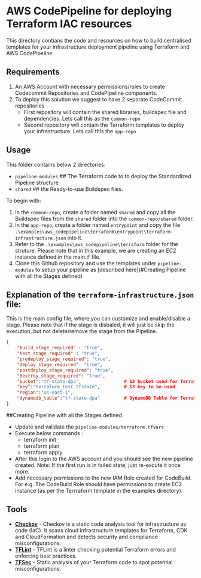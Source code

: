 # AWS CodePipeline for deploying Terraform IAC resources
This directory contians the code and resources on how to build centralised templates for your infrastructure deployment pipeline using Terraform and AWS CodePipeline.

## Requirements
1. An AWS Account with necessary permissions/roles to create Codecommit Repositories and CodePipeline components.
2. To deploy this solution we suggest to have 2 separate CodeCommit repositories
     * First repository will contain the shared libraries, buildspec file and dependencies. 
        Lets call this as the `common-repo`
     * Second repository will contain the Terraform templates to deploy your infrastructure. 
        Lets call this the `app-repo`

## Usage
This folder contains below 2 directories:
 * `pipeline-modules`   ## The Terraform code to to deploy the Standardized Pipeline structure
 * `shared`             ## the Ready-to-use Buildspec files.

To begin with:
1. In the `common-repo`, create a folder named `shared` and copy all the Buildspec files from the `shared` folder into the `common-repo/shared` folder.
2. In the `app-repo`, create a folder named `entrypoint` and copy the file `.\examples\aws_codepipeline\terraform\entrypoint\terraform-infrastructure.json` into it.
3. Refer to the `.\examples\aws_codepipeline\terraform` folder for the struture. 
   Please note that in this example, we are creating an EC2 instance defined in the main.tf file.
4. Clone this Github repository and use the templates under `pipeline-modules` to setup your pipeline as [described here](#Creating Pipeline with all the Stages defined)


## Explanation of the `terraform-infrastructure.json` file:
This is the main config file, where you can customize and enable/disable a stage. Please note that if the stage is disbaled, it will just be skip the execution, but not delete/remove the stage from the Pipeline.
```json
{
    "build_stage_required" : "true",
    "test_stage_required" : "true",
    "predeploy_stage_required": "true",
    "deploy_stage_required": "true",
    "postdeploy_stage_required": "true",
    "destroy_stage_required": "true",
    "bucket":"tf-state-dpa",                # S3 bucket used for Terraform backend
    "key":"terraform_test.tfstate",         # S3 key to be used
    "region":"us-east-1",       
    "dynamodb_table":"tf-state-dpa"         # DynamoDB Table for Terraform backend
}
```

##Creating Pipeline with all the Stages defined
* Update and validate the `pipeline-modules/terraform.tfvars` 
* Execute below commands :
    * terraform init
    * terraform plan
    * terraform apply
* After this login to the AWS account and you should see the new pipeline created. Note: If the first run is in failed state, just re-excute it once more.
* Add necessary permissions to the new IAM Role created for CodeBuild. For e.g. The CodeBuild Role should have permissions to create EC2 instance (as per the Terrraform template in the examples directory).

## Tools
- **[Checkov](https://github.com/bridgecrewio/checkov)** - Checkov is a static code analysis tool for infrastructure as code (IaC). It scans cloud infrastructure templates for Terraform, CDK and CloudFormation and detects security and compliance misconfigurations.
- **[TFLint](https://github.com/terraform-linters/tflint)** - TFLint is a linter checking potential Terraform errors and enforcing best practices.
- **[TFSec](https://github.com/aquasecurity/tfsec)** - Static analysis of your Terraform code to spot potential misconfigurations.